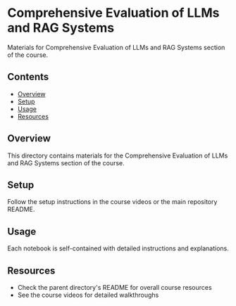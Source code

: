# Comprehensive Evaluation of LLMs and RAG Systems

Materials for Comprehensive Evaluation of LLMs and RAG Systems section of the course.

## Contents

- [Overview](#overview)
- [Setup](#setup)
- [Usage](#usage)
- [Resources](#resources)

## Overview

This directory contains materials for the Comprehensive Evaluation of LLMs and RAG Systems section of the course.

## Setup

Follow the setup instructions in the course videos or the main repository README.

## Usage

Each notebook is self-contained with detailed instructions and explanations.

## Resources

- Check the parent directory's README for overall course resources
- See the course videos for detailed walkthroughs
